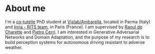 # About me
I'm a [co-tutelle](https://www.jessicaanneyoung.com/blog-1/2017/9/8/cotutelle) PhD student at [Vislab/Ambarella](https://www.vislab.it), located in Parma (Italy) and [Inria - RITS team](https://team.inria.fr/rits/computer-vision/), in Paris (France). I am supervised by [Raoul de Charette](https://team.inria.fr/rits/membres/raoul-de-charette/) and [Pietro Cerri](https://scholar.google.fr/scholar?as_q=&as_epq=&as_oq=&as_eq=&as_occt=any&as_sauthors=Pietro+Cerri&as_publication=&as_ylo=&as_yhi=&hl=en&as_sdt=0%2C5). I am interested in Generative Adversarial Networks and Domain Adaptation, and the purpose of my research is to build perception systems for autonomous driving resistant to adverse weather.

